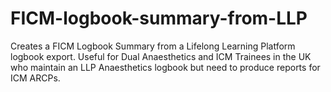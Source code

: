 # FICM-logbook-summary-from-LLP
Creates a FICM Logbook Summary from a Lifelong Learning Platform logbook export. Useful for Dual Anaesthetics and ICM Trainees in the UK who maintain an LLP Anaesthetics logbook but need to produce reports for ICM ARCPs. 
